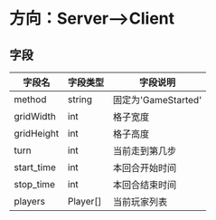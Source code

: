 
# 方向：Server-->Client
## 字段
| 字段名 | 字段类型 | 字段说明 |
|-------|-------|-------|
| method  | string  | 固定为'GameStarted'  |
| gridWidth  | int  | 格子宽度  |
| gridHeight  | int  | 格子高度  |
| turn  | int  | 当前走到第几步  |
| start_time  | int  | 本回合开始时间  |
| stop_time  | int  | 本回合结束时间  |
| players  | Player[]  | 当前玩家列表  |

